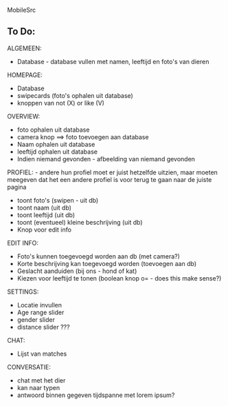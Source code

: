 MobileSrc


To Do:
-------
ALGEMEEN:
- Database - database vullen met namen, leeftijd en foto's van dieren

HOMEPAGE:
- Database
- swipecards (foto's ophalen uit database)
- knoppen van not (X) or like (V)

OVERVIEW:
- foto ophalen uit database
- camera knop ==> foto toevoegen aan database
- Naam ophalen uit database
- leeftijd ophalen uit database
- Indien niemand gevonden - afbeelding van niemand gevonden

PROFIEL: - andere hun profiel moet er juist hetzelfde uitzien, maar moeten meegeven dat het een andere profiel is voor terug te gaan naar de juiste pagina
- toont foto's (swipen - uit db)
- toont naam (uit db)
- toont leeftijd (uit db)
- toont (eventueel) kleine beschrijving (uit db)
- Knop voor edit info


EDIT INFO:
- Foto's kunnen toegevoegd worden aan db (met camera?)
- Korte beschrijving kan toegevoegd worden (toevoegen aan db)
- Geslacht aanduiden (bij ons - hond of kat)
- Kiezen voor leeftijd te tonen (boolean knop o= - does this make sense?)

SETTINGS:
- Locatie invullen
- Age range slider
- gender slider
- distance slider ???

CHAT:
- Lijst van matches

CONVERSATIE:
- chat met het dier
- kan naar typen
- antwoord binnen gegeven tijdspanne met lorem ipsum?